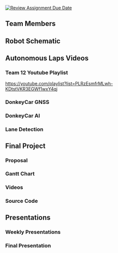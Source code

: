 [![Review Assignment Due Date](https://classroom.github.com/assets/deadline-readme-button-24ddc0f5d75046c5622901739e7c5dd533143b0c8e959d652212380cedb1ea36.svg)](https://classroom.github.com/a/M2_fO6fJ)

## Team Members

## Robot Schematic 


## Autonomous Laps Videos

### Team 12 Youtube Playlist
https://youtube.com/playlist?list=PLRzEsmfrMLwh-KDtstVKR3EGWf1wxY4qj
### DonkeyCar GNSS

### DonkeyCar AI

### Lane Detection

## Final Project

### Proposal

### Gantt Chart 

### Videos

### Source Code 

## Presentations

### Weekly Presentations 

### Final Presentation
